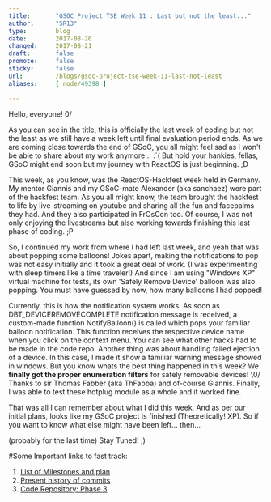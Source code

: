 ```yaml
---
title:       "GSOC Project TSE Week 11 : Last but not the least..."
author:      "SR13"
type:        blog
date:        2017-08-20
changed:     2017-08-21
draft:       false
promote:     false
sticky:      false
url:         /blogs/gsoc-project-tse-week-11-last-not-least
aliases:     [ node/49398 ]

---
```


<p>Hello, everyone! 0/</p>

<p>As you can see in the title, this is officially the last week of coding but not the least as we still have a week left until final evaluation period ends. As we are coming close towards the end of GSoC, you all might feel sad as I won't be able to share about my work anymore... :`( 
But hold your hankies, fellas, GSoC might end soon but my journey with ReactOS is just beginning. ;D</p>

<p>This week, as you know, was the ReactOS-Hackfest week held in Germany. My mentor Giannis and my GSoC-mate Alexander (aka sanchaez) were part of the hackfest team. As you all might know, the team brought the hackfest to life by live-streaming on youtube and sharing all the fun and facepalms they had. And they also participated in FrOsCon too. Of course, I was not only enjoying the livestreams but also working towards finishing this last phase of coding. ;P</p>

<p>So, I continued my work from where I had left last week, and yeah that was about popping some balloons! Jokes apart, making the notifications to pop was not easy initially and it took a great deal of work. (I was experimenting with sleep timers like a time traveler!) And since I am using "Windows XP" virtual machine for tests, its own 'Safely Remove Device' balloon was also popping. You must have guessed by now, how many balloons I had popped! </p>

<p>Currently, this is how the notification system works. As soon as  DBT_DEVICEREMOVECOMPLETE notification message is received, a custom-made function NotifyBalloon() is called which pops your familiar balloon notification. This function receives the respective device name when you click on the context menu. You can see what other hacks had to be made in the code repo. Another thing was about handling failed ejection of a device. In this case, I made it show a familiar warning message showed in windows. But you know whats the best thing happened in this week? We <b>finally got the proper enumeration filters</b> for safely removable devices! \0/ Thanks to sir Thomas Fabber (aka ThFabba) and of-course Giannis. Finally, I was able to test these hotplug module as a whole and it worked fine.</p>

<p>That was all I can remember about what I did this week. And as per our initial plans, looks like my GSoC project is finished (Theoretically! XP). So if you want to know what else might have been left... then...</p>

<p>(probably for the last time) Stay Tuned! ;)</p>

#Some Important links to fast track:
<ol>
<li><a href="https://docs.google.com/document/d/1zLTNqZ5eV35JUxoWIfPOIdV-ECPDrlWB-xOZbc28mBE/edit?usp=sharing">List of Milestones and plan</a></li>
<li><a href="https://code.reactos.org/committer/reactos/ssawant">Present history of commits</a></li>
<li><a href="https://code.reactos.org/browse/reactos/branches/GSoC_2017/shellext/reactos/dll/shellext/stobject">Code Repository: Phase 3</a></li>
</ol>
